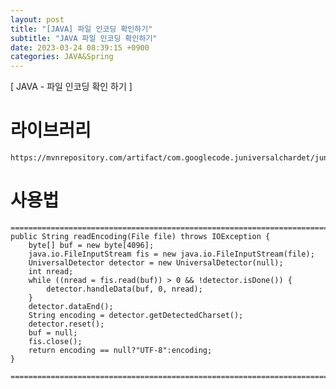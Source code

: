 ```yaml
---
layout: post
title: "[JAVA] 파일 인코딩 확인하기"
subtitle: "JAVA 파일 인코딩 확인하기"
date: 2023-03-24 08:39:15 +0900
categories: JAVA&Spring
---
```

[ JAVA - 파일 인코딩 확인 하기 ]


# 라이브러리
	https://mvnrepository.com/artifact/com.googlecode.juniversalchardet/juniversalchardet/1.0.3

# 사용법

	=================================================================================================================
	public String readEncoding(File file) throws IOException {
		byte[] buf = new byte[4096];
		java.io.FileInputStream fis = new java.io.FileInputStream(file);
		UniversalDetector detector = new UniversalDetector(null);
		int nread;
		while ((nread = fis.read(buf)) > 0 && !detector.isDone()) {
			detector.handleData(buf, 0, nread);
		}
		detector.dataEnd();
		String encoding = detector.getDetectedCharset();
		detector.reset();
		buf = null;
		fis.close();
		return encoding == null?"UTF-8":encoding;
	}

	=================================================================================================================
